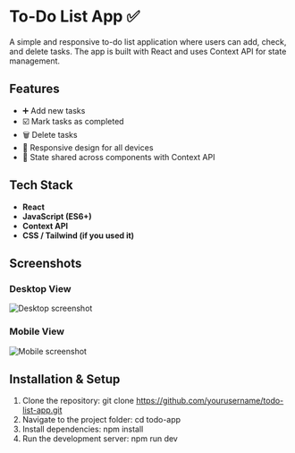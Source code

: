 # To-Do List App ✅

A simple and responsive to-do list application where users can add, check, and delete tasks. The app is built with React and uses Context API for state management.

## Features
- ➕ Add new tasks  
- ☑️ Mark tasks as completed  
- 🗑️ Delete tasks  
- 📱 Responsive design for all devices  
- 🔄 State shared across components with Context API  

## Tech Stack
- **React**  
- **JavaScript (ES6+)**  
- **Context API**  
- **CSS / Tailwind (if you used it)**

## Screenshots

### Desktop View
![Desktop screenshot](./desktop.png)

### Mobile View
![Mobile screenshot](./mobile.png)

## Installation & Setup
1. Clone the repository:
   git clone https://github.com/yourusername/todo-list-app.git
2. Navigate to the project folder:
   cd todo-app
3. Install dependencies:
   npm install
4. Run the development server:
   npm run dev
